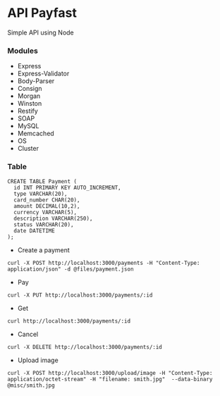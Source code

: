 # API Payfast

Simple API using Node

### Modules
* Express
* Express-Validator
* Body-Parser
* Consign
* Morgan
* Winston
* Restify
* SOAP
* MySQL
* Memcached
* OS
* Cluster


### Table
```
CREATE TABLE Payment (
  id INT PRIMARY KEY AUTO_INCREMENT,
  type VARCHAR(20),
  card_number CHAR(20),
  amount DECIMAL(10,2),
  currency VARCHAR(5),
  description VARCHAR(250),
  status VARCHAR(20),
  date DATETIME
);
```

* Create a payment
```
curl -X POST http://localhost:3000/payments -H "Content-Type: application/json" -d @files/payment.json
```

* Pay
```
curl -X PUT http://localhost:3000/payments/:id
```

* Get
```
curl http://localhost:3000/payments/:id
```

* Cancel
```
curl -X DELETE http://localhost:3000/payments/:id
```

* Upload image
```
curl -X POST http://localhost:3000/upload/image -H "Content-Type: application/octet-stream" -H "filename: smith.jpg"  --data-binary @misc/smith.jpg
```